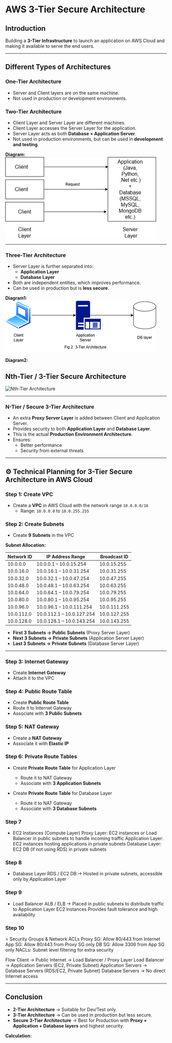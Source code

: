 # AWS 3-Tier Secure Architecture  

##  Introduction  
Building a **3-Tier Infrastructure** to launch an application on AWS Cloud and making it available to serve the end users.  

---

## Different Types of Architectures  

###  One-Tier Architecture  
- Server and Client layers are on the same machine.  
- Not used in production or development environments.  

###  Two-Tier Architecture  
- Client Layer and Server Layer are different machines.  
- Client Layer accesses the Server Layer for the application.  
- Server Layer acts as both **Database + Application Server**.  
- Not used in production environments, but can be used in **development and testing**.  

**Diagram:**  
![2-Tier Architecture](images/2%20tier%20architecture.png)
 

---

###  Three-Tier Architecture  
- Server Layer is further separated into:  
  - **Application Layer**  
  - **Database Layer**  
- Both are independent entities, which improves performance.  
- Can be used in production but is **less secure**.  

**Diagram1:**  
![3-Tier Architecture](images/3%20tier%20architecture.png)




**Diagram2:**  

## Nth-Tier / 3-Tier Secure Architecture

![Nth-Tier Architecture](images/nth%20tier%20architecture.png)

---

###  N-Tier / Secure 3-Tier Architecture  
- An extra **Proxy Server Layer** is added between Client and Application Server.  
- Provides security to both **Application Layer** and **Database Layer**.  
- This is the actual **Production Environment Architecture**.  
- Ensures:  
  - Better performance  
  - Security from external threats  

---

## ⚙ Technical Planning for 3-Tier Secure Architecture in AWS Cloud  

###  Step 1: Create VPC  
- Create a **VPC** in AWS Cloud with the network range `10.0.0.0/16`  
  - Range: `10.0.0.0` to `10.0.255.255`  

###  Step 2: Create Subnets  
- Create **9 Subnets** in the VPC






**Subnet Allocation:**  

| Network ID | IP Address Range | Broadcast ID |
|------------|------------------|--------------|
| 10.0.0.0   | 10.0.0.1 – 10.0.15.254   | 10.0.15.255   |
| 10.0.16.0  | 10.0.16.1 – 10.0.31.254  | 10.0.31.255   |
| 10.0.32.0  | 10.0.32.1 – 10.0.47.254  | 10.0.47.255   |
| 10.0.48.0  | 10.0.48.1 – 10.0.63.254  | 10.0.63.255   |
| 10.0.64.0  | 10.0.64.1 – 10.0.79.254  | 10.0.79.255   |
| 10.0.80.0  | 10.0.80.1 – 10.0.95.254  | 10.0.95.255   |
| 10.0.96.0  | 10.0.96.1 – 10.0.111.254 | 10.0.111.255  |
| 10.0.112.0 | 10.0.112.1 – 10.0.127.254| 10.0.127.255  |
| 10.0.128.0 | 10.0.128.1 – 10.0.143.254| 10.0.143.255  |

- **First 3 Subnets → Public Subnets** (Proxy Server Layer)  
- **Next 3 Subnets → Private Subnets** (Application Server Layer)  
- **Last 3 Subnets → Private Subnets** (Database Server Layer)  

---

###  Step 3: Internet Gateway  
- Create **Internet Gateway**  
- Attach it to the VPC  

###  Step 4: Public Route Table  
- Create **Public Route Table**  
- Route it to Internet Gateway  
- Associate with **3 Public Subnets**  

###  Step 5: NAT Gateway  
- Create a **NAT Gateway**  
- Associate it with **Elastic IP**  

###  Step 6: Private Route Tables  
- Create **Private Route Table** for Application Layer  
  - Route it to NAT Gateway  
  - Associate with **3 Application Subnets**  

- Create **Private Route Table** for Database Layer  
  - Route it to NAT Gateway  
  - Associate with **3 Database Subnets**

###  Step 7
- EC2 Instances (Compute Layer)
Proxy Layer: EC2 instances or Load Balancer in public subnets to handle incoming traffic
Application Layer: EC2 instances hosting applications in private subnets
Database Layer: EC2 DB (if not using RDS) in private subnets

###  Step 8
- Database Layer
  RDS / EC2 DB → Hosted in private subnets, accessible only by Application Layer

###  Step 9
- Load Balancer
  ALB / ELB → Placed in public subnets to distribute traffic to Application Layer EC2 instances
  Provides fault tolerance and high availability

###  Step 10
= Security Groups & Network ACLs
  Proxy SG: Allow 80/443 from Internet
  App SG: Allow 80/443 from Proxy SG only
  DB SG: Allow 3306 from App SG only
  NACLs: Subnet level filtering for extra security

Flow
Client → Public Internet → Load Balancer / Proxy Layer
Load Balancer → Application Servers (EC2, Private Subnet)
Application Servers → Database Servers (RDS/EC2, Private Subnet)
Database Servers → No direct Internet access

---

##  Conclusion  
- **2-Tier Architecture** → Suitable for Dev/Test only.  
- **3-Tier Architecture** → Can be used in production but less secure.  
- **Secure 3-Tier Architecture** → Best for Production with **Proxy + Application + Database layers** and highest security.  


**Calculation:**  
